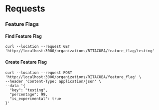# Requests

### Feature Flags

#### Find Feature Flag

```shell
curl --location --request GET 'http://localhost:3000/organizations/RITACUBA/feature_flag/testing'
```

#### Create Feature Flag

```shell
curl --location --request POST 'http://localhost:3000/organizations/RITACUBA/feature_flag' \
--header 'Content-Type: application/json' \
--data '{
  "key": "testing",
  "percentage": 99,
  "is_experimental": true
}'
```
